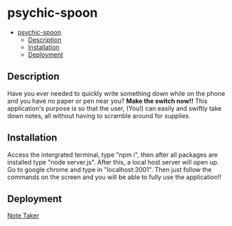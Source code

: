 # psychic-spoon

- [psychic-spoon](#psychic-spoon)
  - [Description](#description)
  - [Installation](#installation)
  - [Deployment](#deployment)


## Description
Have you ever needed to quickly write something down while on the phone and you have no paper or pen near you? **Make the switch now!!** This application's purpose is so that the user, (You!) can easily and swiftly take down notes, all without having to scramble around for supplies. 



## Installation
Access the intergrated terminal, type "npm i", then after all packages are installed type "node server.js". After this, a local host server will open up. Go to google chrome and type in "localhost:3001". Then just follow the commands on the screen and you will be able to fully use the application!!



## Deployment
[Note Taker](https://psychic-spoon-6a594edd9441.herokuapp.com/)